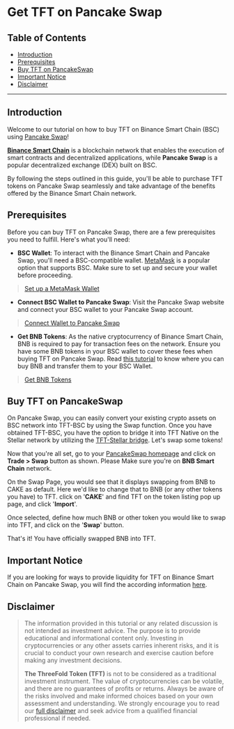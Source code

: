 <h1>Get TFT on Pancake Swap</h1>

<h2>Table of Contents</h2>

- [Introduction](#introduction)
- [Prerequisites](#prerequisites)
- [Buy TFT on PancakeSwap](#buy-tft-on-pancakeswap)
- [Important Notice](#important-notice)
- [Disclaimer](#disclaimer)

***

## Introduction

Welcome to our tutorial on how to buy TFT on Binance Smart Chain (BSC) using [Pancake Swap](https://pancakeswap.finance/)! 

[**Binance Smart Chain**](https://coinmarketcap.com/alexandria/article/what-is-binance-smart-chain) is a blockchain network that enables the execution of smart contracts and decentralized applications, while **Pancake Swap** is a popular decentralized exchange (DEX) built on BSC. 

By following the steps outlined in this guide, you'll be able to purchase TFT tokens on Pancake Swap seamlessly and take advantage of the benefits offered by the Binance Smart Chain network.

## Prerequisites

Before you can buy TFT on Pancake Swap, there are a few prerequisites you need to fulfill. Here's what you'll need:

- **BSC Wallet**: To interact with the Binance Smart Chain and Pancake Swap, you'll need a BSC-compatible wallet. [MetaMask](https://metamask.io/) is a popular option that supports BSC. Make sure to set up and secure your wallet before proceeding.

> [Set up a MetaMask Wallet](../storing_tft/metamask.md)

- **Connect BSC Wallet to Pancake Swap**: Visit the Pancake Swap website and connect your BSC wallet to your Pancake Swap account.

> [Connect Wallet to Pancake Swap](https://docs.pancakeswap.finance/readme/get-started/connection-guide)

- **Get BNB Tokens**: As the native cryptocurrency of Binance Smart Chain, BNB is required to pay for transaction fees on the network. Ensure you have some BNB tokens in your BSC wallet to cover these fees when buying TFT on Pancake Swap. Read [this tutorial](https://fortunly.com/articles/how-to-buy-bnb/) to know where you can buy BNB and transfer them to your BSC Wallet.

> [Get BNB Tokens](https://docs.pancakeswap.finance/readme/get-started/bep20-guide)

##  Buy TFT on PancakeSwap

On Pancake Swap, you can easily convert your existing crypto assets on BSC network into TFT-BSC by using the Swap function. Once you have obtained TFT-BSC, you have the option to bridge it into TFT Native on the Stellar network by utilizing the [TFT-Stellar bridge](../tft_bridges/tfchain_stellar_bridge.md). Let's swap some tokens!

Now that you're all set, go to your [PancakeSwap homepage](https://pancakeswap.finance/) and click on **Trade > Swap** button as shown. Please Make sure you're on **BNB Smart Chain** network.

On the Swap Page, you would see that it displays swapping from BNB to CAKE as default. Here we'd like to change that to BNB (or any other tokens you have) to TFT. click on '**CAKE**' and find TFT on the token listing pop up page, and click '**Import**'.

Once selected, define how much BNB or other token you would like to swap into TFT, and click on the '**Swap**' button.

That's it! You have officially swapped BNB into TFT. 

## Important Notice

If you are looking for ways to provide liquidity for TFT on Binance Smart Chain on Pancake Swap, you will find the according information [here](../liquidity/liquidity_pancake.md).

## Disclaimer

> The information provided in this tutorial or any related discussion is not intended as investment advice. The purpose is to provide educational and informational content only. Investing in cryptocurrencies or any other assets carries inherent risks, and it is crucial to conduct your own research and exercise caution before making any investment decisions. 
> 
> **The ThreeFold Token (TFT)** is not to be considered as a traditional investment instrument. The value of cryptocurrencies can be volatile, and there are no guarantees of profits or returns. Always be aware of the risks involved and make informed choices based on your own assessment and understanding. We strongly encourage you to read our [full disclaimer](https://library.threefold.me/info/legal/#/legal__disclaimer) and seek advice from a qualified financial professional if needed.